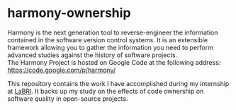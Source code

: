 # harmony-ownership

Harmony is the next generation tool to reverse-engineer the information contained in the software version control systems. It is an extensible framework allowing you to gather the information you need to perform advanced studies against the history of software projects.   
The Harmony Project is hosted on Google Code at the following address: https://code.google.com/p/harmony/

This repository contains the work I have accomplished during my internship at [LaBRI](http://www.labri.fr/). It backs up my study on the effects of code ownership on software quality in open-source projects.
